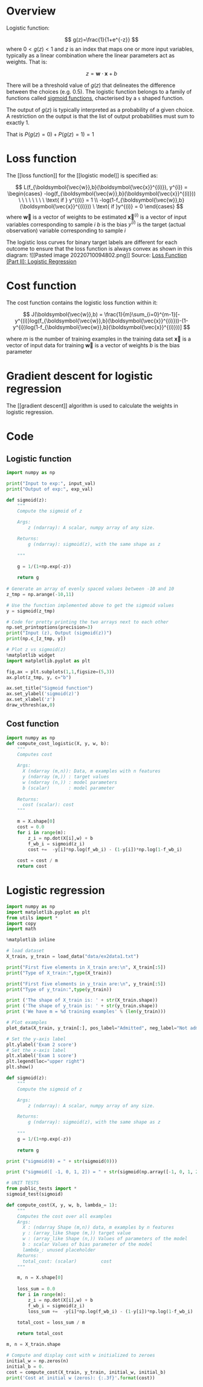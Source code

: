 # Overview
Logistic function:

$$ g(z)=\frac{1}{1+e^{-z}} $$
where $0<g(z)<1$ and $z$ is an index that maps one or more input variables, typically as a linear combination where the linear parameters act as weights. That is:

$$ z= \boldsymbol{w} \cdot \boldsymbol{x} + b $$

There will be a threshold value of $g(z)$ that delineates the difference between the choices (e.g. 0.5). The logistic function belongs to a family of functions called [sigmoid functions](https://en.wikipedia.org/wiki/Sigmoid_function), chacterised by a `s` shaped function.

The output of $g(z)$ is typically interpreted as a probability of a given choice. A restriction on the output is that the list of output probabilities must sum to exactly 1.

That is $P(g(z)=0)+P(g(z)=1)=1$ 

# Loss function
The  [[loss function]] for the [[logistic model]] is specified as:

$$ L(f_{\boldsymbol{\vec{w}},b}(\boldsymbol{\vec{x}}^{(i)}), y^{i}) = \begin{cases} -log(f_{\boldsymbol{\vec{w}},b}(\boldsymbol{\vec{x}}^{(i)})) \ \ \ \ \ \ \ \ \text{       if } y^{(i)} = 1 \\
-log(1-f_{\boldsymbol{\vec{w}},b}(\boldsymbol{\vec{x}}^{(i)})) \ \text{     if }y^{(i)} = 0 \end{cases} $$
where
$\boldsymbol{\vec{w}}$ is a vector of weights to be estimated
$\boldsymbol{\vec{x}}^{(i)}$ is a vector of input variables corresponding to sample $i$
$b$ is the bias
$y^{(i)}$ is the target (actual observation) variable corresponding to sample $i$

The logistic loss curves for binary target labels are different for each outcome to ensure that the loss function is always convex as shown in this diagram:
![[Pasted image 20220710094802.png]]
Source: [Loss Function (Part II): Logistic Regression](https://towardsdatascience.com/optimization-loss-function-under-the-hood-part-ii-d20a239cde11)

# Cost function
The cost function contains the logistic loss function within it:

$$ J(\boldsymbol{\vec{w}},b) = \frac{1}{m}\sum_{i=0}^{m-1}[-y^{(i)}log(f_{\boldsymbol{\vec{w}},b}(\boldsymbol{\vec{x}}^{(i)}))-(1-y^{i})log(1-f_{\boldsymbol{\vec{w}},b}(\boldsymbol{\vec{x}}^{(i)}))] $$

where
$m$ is the number of training examples in the training data set
$\boldsymbol{\vec{x}}$ is a vector of input data for training
$\boldsymbol{\vec{w}}$ is a vector of weights
$b$ is the bias parameter

# Gradient descent for logistic regression
The [[gradient descent]] algorithm is used to calculate the weights in logistic regression.


# Code
## Logistic function
```python
import numpy as np

print("Input to exp:", input_val)
print("Output of exp:", exp_val)

def sigmoid(z):
    """
    Compute the sigmoid of z

    Args:
        z (ndarray): A scalar, numpy array of any size.

    Returns:
        g (ndarray): sigmoid(z), with the same shape as z
         
    """

    g = 1/(1+np.exp(-z))
   
    return g
    
# Generate an array of evenly spaced values between -10 and 10
z_tmp = np.arange(-10,11)

# Use the function implemented above to get the sigmoid values
y = sigmoid(z_tmp)

# Code for pretty printing the two arrays next to each other
np.set_printoptions(precision=3) 
print("Input (z), Output (sigmoid(z))")
print(np.c_[z_tmp, y])

# Plot z vs sigmoid(z)
%matplotlib widget
import matplotlib.pyplot as plt

fig,ax = plt.subplots(1,1,figsize=(5,3))
ax.plot(z_tmp, y, c="b")

ax.set_title("Sigmoid function")
ax.set_ylabel('sigmoid(z)')
ax.set_xlabel('z')
draw_vthresh(ax,0)
```

## Cost function

```python
import numpy as np
def compute_cost_logistic(X, y, w, b):
    """
    Computes cost

    Args:
      X (ndarray (m,n)): Data, m examples with n features
      y (ndarray (m,)) : target values
      w (ndarray (n,)) : model parameters  
      b (scalar)       : model parameter
      
    Returns:
      cost (scalar): cost
    """

    m = X.shape[0]
    cost = 0.0
    for i in range(m):
        z_i = np.dot(X[i],w) + b
        f_wb_i = sigmoid(z_i)
        cost +=  -y[i]*np.log(f_wb_i) - (1-y[i])*np.log(1-f_wb_i)
             
    cost = cost / m
    return cost

```

# Logistic regression

```python
import numpy as np
import matplotlib.pyplot as plt
from utils import *
import copy
import math

%matplotlib inline

# load dataset
X_train, y_train = load_data("data/ex2data1.txt")

print("First five elements in X_train are:\n", X_train[:5])
print("Type of X_train:",type(X_train))

print("First five elements in y_train are:\n", y_train[:5])
print("Type of y_train:",type(y_train))

print ('The shape of X_train is: ' + str(X_train.shape))
print ('The shape of y_train is: ' + str(y_train.shape))
print ('We have m = %d training examples' % (len(y_train)))

# Plot examples
plot_data(X_train, y_train[:], pos_label="Admitted", neg_label="Not admitted")

# Set the y-axis label
plt.ylabel('Exam 2 score') 
# Set the x-axis label
plt.xlabel('Exam 1 score') 
plt.legend(loc="upper right")
plt.show()

def sigmoid(z):
    """
    Compute the sigmoid of z

    Args:
        z (ndarray): A scalar, numpy array of any size.

    Returns:
        g (ndarray): sigmoid(z), with the same shape as z
         
    """
    g = 1/(1+np.exp(-z))
    
    return g

print ("sigmoid(0) = " + str(sigmoid(0)))

print ("sigmoid([ -1, 0, 1, 2]) = " + str(sigmoid(np.array([-1, 0, 1, 2]))))

# UNIT TESTS
from public_tests import *
sigmoid_test(sigmoid)

def compute_cost(X, y, w, b, lambda_= 1):
    """
    Computes the cost over all examples
    Args:
      X : (ndarray Shape (m,n)) data, m examples by n features
      y : (array_like Shape (m,)) target value 
      w : (array_like Shape (n,)) Values of parameters of the model      
      b : scalar Values of bias parameter of the model
      lambda_: unused placeholder
    Returns:
      total_cost: (scalar)         cost 
    """

    m, n = X.shape[0]
    
    loss_sum = 0.0
    for i in range(m):
        z_i = np.dot(X[i],w) + b
        f_wb_i = sigmoid(z_i)
        loss_sum +=  -y[i]*np.log(f_wb_i) - (1-y[i])*np.log(1-f_wb_i)
             
    total_cost = loss_sum / m

    return total_cost

m, n = X_train.shape

# Compute and display cost with w initialized to zeroes
initial_w = np.zeros(n)
initial_b = 0.
cost = compute_cost(X_train, y_train, initial_w, initial_b)
print('Cost at initial w (zeros): {:.3f}'.format(cost))

```